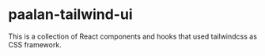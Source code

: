 # paalan-tailwind-ui
This is a collection of React components and hooks that used tailwindcss as CSS framework.
